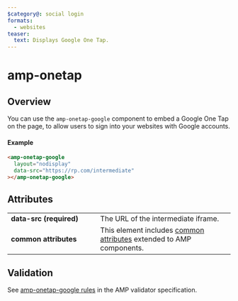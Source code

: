 ```yaml
---
$category@: social login
formats:
  - websites
teaser:
  text: Displays Google One Tap.
---
```


<!---
Copyright 2020 The AMP HTML Authors. All Rights Reserved.

Licensed under the Apache License, Version 2.0 (the "License");
you may not use this file except in compliance with the License.
You may obtain a copy of the License at

      http://www.apache.org/licenses/LICENSE-2.0

Unless required by applicable law or agreed to in writing, software
distributed under the License is distributed on an "AS-IS" BASIS,
WITHOUT WARRANTIES OR CONDITIONS OF ANY KIND, either express or implied.
See the License for the specific language governing permissions and
limitations under the License.
-->

# amp-onetap

## Overview

You can use the `amp-onetap-google` component to embed a Google One Tap on the page, to allow users to sign into your websites with Google accounts.

#### Example

```html
<amp-onetap-google
  layout="nodisplay"
  data-src="https://rp.com/intermediate"
></amp-onetap-google>
```

## Attributes

<table>
  <tr>
    <td width="40%"><strong>data-src (required)</strong></td>
    <td>The URL of the intermediate iframe.</td>
  </tr>
  <tr>
    <td width="40%"><strong>common attributes</strong></td>
    <td>This element includes <a href="https://amp.dev/documentation/guides-and-tutorials/learn/common_attributes">common attributes</a> extended to AMP components.</td>
  </tr>
</table>

## Validation

See [amp-onetap-google rules](https://github.com/ampproject/amphtml/blob/master/extensions/amp-amp-google/validator-amp-onetap-google.protoascii) in the AMP validator specification.
